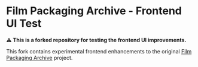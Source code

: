 # Film Packaging Archive - Frontend UI Test

**⚠️ This is a forked repository for testing the frontend UI improvements.**

This fork contains experimental frontend enhancements to the original [Film Packaging Archive](https://github.com/dekuNukem/Film-Packaging) project.